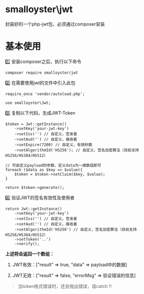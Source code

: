 # smalloyster\jwt
封装好的一个php-jwt包，必须通过composer安装


# 基本使用
:one: 安装composer之后，执行以下命令
```
composer require smalloyster/jwt
```

:two: 在需要使用jwt的文件中引入此包
```
require_once 'vendor/autoload.php';

use smalloyster\Jwt;
```

:three: 复制以下代码，生成JWT-Token
```
$token = Jwt::getInstance()
	->setKey('your-jwt-key')
	->setIss('') // 自定义，签发者
	->setAud('') // 自定义，接收者
	->setExpire(7200) // 自定义，有效秒数
	->setAlgorithmId('HS256'); // 自定义，签名加密算法（目前支持HS256/HS384/HS512）

// 可自定义payload的参数，定义data为一维数组即可
foreach ($data as $key => $value){
	$token = $token->setClaim($key, $value);
}

return $token->generate();
```

:four: 验证JWT的签名有效性及使用者
```
return Jwt::getInstance()
	->setKey('your-jwt-key')
	->setIss('') // 自定义，签发者
	->setAud('') // 自定义，接收者
	->setAlgorithmId('HS256') // 自定义，签名加密算法（目前支持HS256/HS384/HS512）
	->setToken('..')
	->verify();
```
**上述将会返回一个数组：**

1. JWT有效：["result" => true, "data" => payload中的数据]

2. JWT无效：["result" => false, "errorMsg" => 验证错误的信息]

> 当token格式错误时，还会抛出错误，请catch ‼